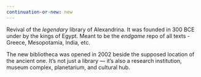 ```yaml
---
continuation-or-new: new
---
```


Revival of the *legendary* library of Alexandrina. It was founded in 300 BCE under by the kings of Egypt. Meant to be the *endgame* repo of all texts - Greece, Mesopotamia, India, etc.

The new bibliotheca was opened in 2002 beside the supposed location of the ancient one. It’s not just a library — it’s also a research institution, museum complex, planetarium, and cultural hub.
